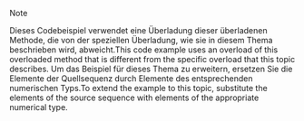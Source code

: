 > [!NOTE]
>  <span data-ttu-id="35053-101">Dieses Codebeispiel verwendet eine Überladung dieser überladenen Methode, die von der speziellen Überladung, wie sie in diesem Thema beschrieben wird, abweicht.</span><span class="sxs-lookup"><span data-stu-id="35053-101">This code example uses an overload of this overloaded method that is different from the specific overload that this topic describes.</span></span> <span data-ttu-id="35053-102">Um das Beispiel für dieses Thema zu erweitern, ersetzen Sie die Elemente der Quellsequenz durch Elemente des entsprechenden numerischen Typs.</span><span class="sxs-lookup"><span data-stu-id="35053-102">To extend the example to this topic, substitute the elements of the source sequence with elements of the appropriate numerical type.</span></span>